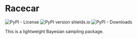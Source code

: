 # Racecar

![PyPI - License](https://img.shields.io/pypi/l/racecar?style=plastic)
![PyPI version shields.io](https://img.shields.io/pypi/v/racecar?style=plastic)
![PyPI - Downloads](https://img.shields.io/pypi/dm/racecar?style=plastic)


This is a lightweight Bayesian sampling package.
